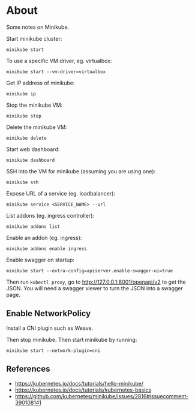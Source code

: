 # About

Some notes on Minikube.

Start minikube cluster:
```
minikube start
```

To use a specific VM driver, eg. virtualbox:

```
minikube start --vm-driver=virtualbox
```

Get IP address of minikube:
```
minikube ip
```

Stop the minikube VM:
```
minikube stop
```

Delete the minikube VM:
```
minikube delete
```

Start web dashboard:
```
minikube dashboard
```

SSH into the VM for minikube (assuming you are using one):
```
minikube ssh
```

Expose URL of a service (eg. loadbalancer):
```
minikube service <SERVICE_NAME> --url
```

List addons (eg. ingress controller):
```
minikube addons list
```

Enable an addon (eg. ingress):
```
minikube addons enable ingress
```

Enable swagger on startup:
```
minikube start --extra-config=apiserver.enable-swagger-ui=true
```

Then run `kubectl proxy`, go to http://127.0.0.1:8001/openapi/v2 to get the JSON. You will need a swagger viewer to turn the JSON into a swagger page.


## Enable NetworkPolicy

Install a CNI plugin such as Weave.

Then stop minikube. Then start minikube by running:
```
minikube start --network-plugin=cni
```

## References

- https://kubernetes.io/docs/tutorials/hello-minikube/
- https://kubernetes.io/docs/tutorials/kubernetes-basics
- https://github.com/kubernetes/minikube/issues/2816#issuecomment-390108141
